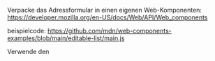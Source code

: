 Verpacke das Adressformular in einen eigenen Web-Komponenten: https://developer.mozilla.org/en-US/docs/Web/API/Web_components 

beispielcode: https://github.com/mdn/web-components-examples/blob/main/editable-list/main.js

Verwende den <template>-Tag um den Aufbau des Komponenten zu definieren. 